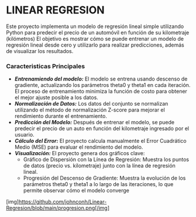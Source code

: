 # LINEAR REGRESION
Este proyecto implementa un modelo de regresión lineal simple utilizando Python para predecir el precio de un automóvil en función de su kilometraje (kilómetros)
El objetivo es mostrar cómo se puede entrenar un modelo de regresión lineal desde cero y utilizarlo para realizar predicciones, además de visualizar los resultados.

### Caracteristicas Principales
- ***Entrenamiendo del modelo:*** El modelo se entrena usando descenso de gradiente, actualizando los parámetros theta0 y theta1 en cada iteración. El proceso de entrenamiento minimiza la función de costo para obtener el mejor ajuste posible a los datos.
- ***Normalización de Datos:*** Los datos del conjunto se normalizan utilizando el método de normalización Z-score para mejorar el rendimiento durante el entrenamiento.
- ***Predicción del Modelo:*** Después de entrenar el modelo, se puede predecir el precio de un auto en función del kilometraje ingresado por el usuario.
- ***Cálculo del Error:*** El proyecto calcula manualmente el Error Cuadrático Medio (MSE) para evaluar el rendimiento del modelo.
- ***Visualización:*** El proyecto genera dos gráficos clave:
    - Gráfico de Dispersión con la Línea de Regresión: Muestra los puntos de datos (precio vs. kilometraje) junto con la línea de regresión lineal.
    - Progresión del Descenso de Gradiente: Muestra la evolución de los parámetros theta0 y theta1 a lo largo de las iteraciones, lo que permite observar cómo el modelo converge

[img]https://github.com/johnconh/Linear-Regresion/blob/main/progresion.png[/img]
